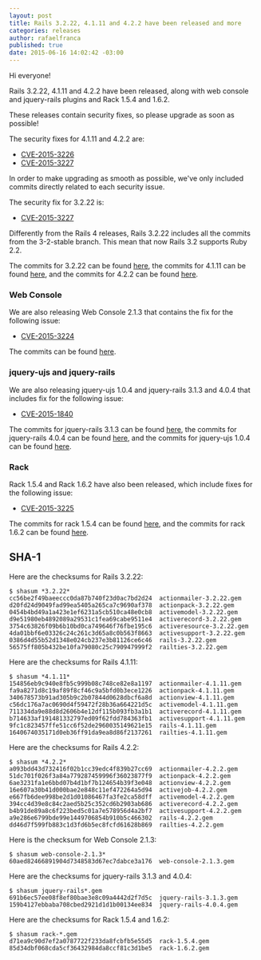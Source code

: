 ```yaml
---
layout: post
title: Rails 3.2.22, 4.1.11 and 4.2.2 have been released and more
categories: releases
author: rafaelfranca
published: true
date: 2015-06-16 14:02:42 -03:00
---
```


Hi everyone!

Rails 3.2.22, 4.1.11 and 4.2.2 have been released, along with web console and jquery-rails plugins
and Rack 1.5.4 and 1.6.2.

These releases contain security fixes, so please upgrade as soon as possible!

The security fixes for 4.1.11 and 4.2.2 are:

* [CVE-2015-3226](https://groups.google.com/d/msg/rubyonrails-security/7VlB_pck3hU/3QZrGIaQW6cJ)
* [CVE-2015-3227](https://groups.google.com/d/msg/rubyonrails-security/bahr2JLnxvk/x4EocXnHPp8J)

In order to make upgrading as smooth as possible, we've only included commits directly related
to each security issue.

The security fix for 3.2.22 is:

* [CVE-2015-3227](https://groups.google.com/d/msg/rubyonrails-security/bahr2JLnxvk/x4EocXnHPp8J)

Differently from the Rails 4 releases, Rails 3.2.22 includes all the commits from the 3-2-stable
branch. This mean that now Rails 3.2 supports Ruby 2.2.

The commits for 3.2.22 can be found [here](https://github.com/rails/rails/compare/v3.2.21...v3.2.22),
the commits for 4.1.11 can be found [here](https://github.com/rails/rails/compare/v4.1.10...v4.1.11),
and the commits for 4.2.2 can be found [here](https://github.com/rails/rails/compare/v4.2.1...v4.2.2).

### Web Console

We are also releasing Web Console 2.1.3 that contains the fix for the following issue:

* [CVE-2015-3224](https://groups.google.com/d/msg/rubyonrails-security/lzmz9_ijUFw/HBMPi4zp5NAJ)

The commits can be found [here](https://github.com/rails/web-console/compare/v2.1.2...v2.1.3).

### jquery-ujs and jquery-rails

We are also releasing jquery-ujs 1.0.4 and jquery-rails 3.1.3 and 4.0.4 that includes fix for the
following issue:

* [CVE-2015-1840](https://groups.google.com/d/msg/rubyonrails-security/XIZPbobuwaY/fqnzzpuOlA4J)

The commits for jquery-rails 3.1.3 can be found [here](https://github.com/rails/jquery-rails/compare/v3.1.2...v3.1.3),
the commits for jquery-rails 4.0.4 can be found [here](https://github.com/rails/jquery-rails/compare/v4.0.3...v4.0.4),
and the commits for jquery-ujs 1.0.4 can be found [here](https://github.com/rails/jquery-ujs/compare/v1.0.3...v1.0.4).

### Rack

Rack 1.5.4 and Rack 1.6.2 have also been released, which include fixes for the
following issue:

* [CVE-2015-3225](https://groups.google.com/d/msg/rubyonrails-security/gcUbICUmKMc/qiCotVZwXrMJ)

The commits for rack 1.5.4 can be found [here](https://github.com/rack/rack/compare/1.5.3...1.5.4),
and the commits for rack 1.6.2 can be found [here](https://github.com/rack/rack/compare/1.6.1...1.6.2).

## SHA-1

Here are the checksums for Rails 3.2.22:

```
$ shasum *3.2.22*
cc56be2f49baeeccc0da87b740f23d0ac7bd2d24  actionmailer-3.2.22.gem
d20fd24d9049fad99ea5405a265ca7c9690af378  actionpack-3.2.22.gem
0454b4bd49a1a423e1ef6231a5cb510ca48e0cb8  activemodel-3.2.22.gem
d9e51980eb4892089a29531c1fea69cabe9511e4  activerecord-3.2.22.gem
3754c63826f09b6b10bd0ca749646f76fbe195c6  activeresource-3.2.22.gem
4da01bbf6e03326c24c261c3d65a8c0b563f8663  activesupport-3.2.22.gem
0386d4d55b52d1348e024cb237e3b81126ce6c46  rails-3.2.22.gem
56575ff805b432be10fa79080c25c790947999f2  railties-3.2.22.gem
```

Here are the checksums for Rails 4.1.11:

```
$ shasum *4.1.11*
154856eb9c940e8fb5c999b08c748ce82e8a1197  actionmailer-4.1.11.gem
fa9a8271d8c19af89f8cf46c9a5bfd0b3ece1226  actionpack-4.1.11.gem
340678573b91ad305b9c2b07844d0628dbcf6a8d  actionview-4.1.11.gem
c56dc176a7ac0690d4f59472f28b36a664221d5c  activemodel-4.1.11.gem
711334da9e88d8d2606b4e12df115b093fb3a1b1  activerecord-4.1.11.gem
b714633af191481332797ed09f62fdd784363fb1  activesupport-4.1.11.gem
9fc1c823457ffe51cc6f52de2960035149621e15  rails-4.1.11.gem
1640674035171d0eb36ff91da9ea8d86f2137261  railties-4.1.11.gem
```

Here are the checksums for Rails 4.2.2:

```
$ shasum *4.2.2*
a093bdd43d732416f02b1cc39edc4f839b27cc69  actionmailer-4.2.2.gem
51dc701f026f3a84a779287459996f36023877f9  actionpack-4.2.2.gem
6ae3231fa1e6bbd07b4d1bf7b124654b39f3e048  actionview-4.2.2.gem
16e607a30b41d000bae2e848c11ef472264a5d94  activejob-4.2.2.gem
e667fb6dee998be2d1d01086467fa3fe2ca58dff  activemodel-4.2.2.gem
394cc4d39e8c84c2aed5b25c352cd6b2903ab686  activerecord-4.2.2.gem
b4b91de89a8c6f223bed5c01a7e578956d4a2bf7  activesupport-4.2.2.gem
a9e286e6799bde99e1449706854b910b5c466302  rails-4.2.2.gem
dd46d7f599fb883c1d3fd6b5ec8fcfd61628b869  railties-4.2.2.gem
```

Here is the checksum for Web Console 2.1.3:

```
$ shasum web-console-2.1.3*
60aed82466891904d7348583d67ec7dabce3a176  web-console-2.1.3.gem
```

Here are the checksums for jquery-rails 3.1.3 and 4.0.4:

```
$ shasum jquery-rails*.gem
691b6ec57ee08f8ef80bae3e8c09a4442d2f7d5c  jquery-rails-3.1.3.gem
159b4127ebbaba708cbed2921d1d1b00134ee834  jquery-rails-4.0.4.gem

```

Here are the checksums for Rack 1.5.4 and 1.6.2:

```
$ shasum rack-*.gem
d71ea9c90d7ef2a0787722f233da8fcbfb5e55d5  rack-1.5.4.gem
85d34dbf068cda5cf36432984da8ccf81c3d1be5  rack-1.6.2.gem
```
